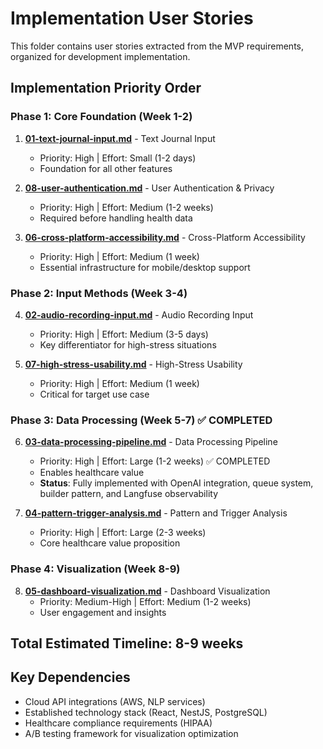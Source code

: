 # Implementation User Stories

This folder contains user stories extracted from the MVP requirements, organized for development implementation.

## Implementation Priority Order

### Phase 1: Core Foundation (Week 1-2)
1. **[01-text-journal-input.md](./01-text-journal-input.md)** - Text Journal Input
   - Priority: High | Effort: Small (1-2 days)
   - Foundation for all other features

2. **[08-user-authentication.md](./08-user-authentication.md)** - User Authentication & Privacy
   - Priority: High | Effort: Medium (1-2 weeks)
   - Required before handling health data

3. **[06-cross-platform-accessibility.md](./06-cross-platform-accessibility.md)** - Cross-Platform Accessibility
   - Priority: High | Effort: Medium (1 week)
   - Essential infrastructure for mobile/desktop support

### Phase 2: Input Methods (Week 3-4)
4. **[02-audio-recording-input.md](./02-audio-recording-input.md)** - Audio Recording Input
   - Priority: High | Effort: Medium (3-5 days)
   - Key differentiator for high-stress situations

5. **[07-high-stress-usability.md](./07-high-stress-usability.md)** - High-Stress Usability
   - Priority: High | Effort: Medium (1 week)
   - Critical for target use case

### Phase 3: Data Processing (Week 5-7) ✅ COMPLETED
6. **[03-data-processing-pipeline.md](./03-data-processing-pipeline.md)** - Data Processing Pipeline
   - Priority: High | Effort: Large (1-2 weeks) ✅ COMPLETED
   - Enables healthcare value
   - **Status**: Fully implemented with OpenAI integration, queue system, builder pattern, and Langfuse observability

7. **[04-pattern-trigger-analysis.md](./04-pattern-trigger-analysis.md)** - Pattern and Trigger Analysis
   - Priority: High | Effort: Large (2-3 weeks)
   - Core healthcare value proposition

### Phase 4: Visualization (Week 8-9)
8. **[05-dashboard-visualization.md](./05-dashboard-visualization.md)** - Dashboard Visualization
   - Priority: Medium-High | Effort: Medium (1-2 weeks)
   - User engagement and insights

## Total Estimated Timeline: 8-9 weeks

## Key Dependencies
- Cloud API integrations (AWS, NLP services)
- Established technology stack (React, NestJS, PostgreSQL)
- Healthcare compliance requirements (HIPAA)
- A/B testing framework for visualization optimization